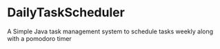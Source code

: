 # DailyTaskScheduler
A Simple Java task management system to schedule tasks weekly along with a pomodoro timer  

